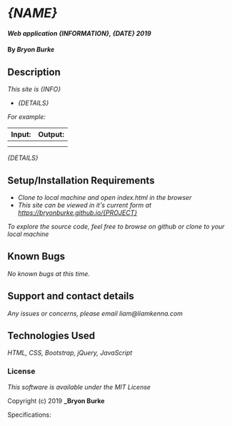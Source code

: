 # _{NAME}_

#### _Web application {INFORMATION}, {DATE} 2019_

#### By _**Bryon Burke**_

## Description

_This site is {INFO}_

* _{DETAILS}_

_For example:_

| Input:  | Output:   |
|---|---|
|||
|||

_{DETAILS}_

## Setup/Installation Requirements

* _Clone to local machine and open index.html in the browser_
* _This site can be viewed in it's current form at https://bryonburke.github.io/{PROJECT}_


_To explore the source code, feel free to browse on github or clone to your local machine_

## Known Bugs

_No known bugs at this time._

## Support and contact details

_Any issues or concerns, please email liam@liamkenna.com_

## Technologies Used

_HTML, CSS, Bootstrap, jQuery, JavaScript_

### License

*This software is available under the MIT License*

Copyright (c) 2019 **_Bryon Burke**

Specifications:
